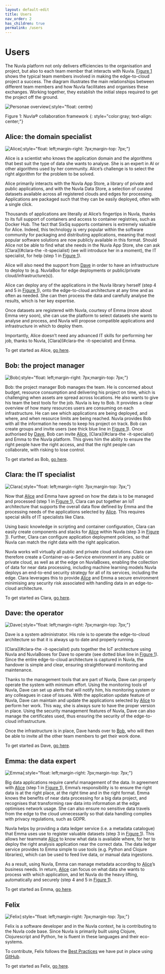 ```yaml
---
layout: default-edit
title: Users
nav_order: 2
has_children: true
permalink: /users
---
```


# Users

The Nuvla platform not only delivers efficiencies to the organisation and project, but also to each team member that interacts with Nuvla. [Figure 1](#nuvla-collaboration-framework) shows the typical team members involved in making the edge-to-cloud project a success. The diagram illustrates the main relationships between different team members and how Nuvla facilitates and organises these exchanges. Working together, they establish the initial steps required to get the project off the ground.

<a name="nuvla-collaboration-framework"></a>![Personae overview](/docs/assets/personae.png){:style="float: centre}

Figure 1: Nuvla® collaboration framework
{: style="color:gray; text-align: center;"}

## Alice: the domain specialist

![Alice](/docs/assets/alice.png){:style="float: left;margin-right: 7px;margin-top: 7px;"}

Alice is a scientist who knows the application domain and the algorithms that best suit the type of data she wants to analyse. She is an expert in AI or other algorithms used by her community. Alice’s challenge is to select the right algorithm for the problem to be solved. 

Alice primarily interacts with the Nuvla App Store, a library of private and public applications, and with the Nuvla Data Store, a selection of curated datasets available across all registered clouds and edges for processing. Applications are packaged such that they can be easily deployed, often with a single click.

Thousands of applications are literally at Alice’s fingertips in Nuvla, thanks to its full support of containers and access to container registries, such as Docker Hub. The fact that SixSq supports containers is extremely valuable for Alice. Indeed, this technology is very popular within the software community for packaging and distributing applications, meaning that most popular software solutions are now publicly available in this format. Should Alice not be able to find what she needs in the Nuvla App Store, she can ask [Clara](#clara-the -it-specialist) (we will introduce her in a moment), the IT specialist, for help (step 1 in [Figure 1](#nuvla-collaboration-framework)).

Alice will also need the support from [Dave](#dave-the-operator) in order to have an infrastructure to deploy to (e.g. NuvlaBox for edge deployments or public/private cloud/infrastructure(s)).

Alice can deploy any of the applications in the Nuvla library herself (step 4 and 5 in [Figure 1](#nuvla-collaboration-framework)), onto the edge-to-cloud architecture at any time and as often as needed. She can then process the data and carefully analyse the results, which is her key expertise. 

Once datasets are registered with Nuvla, courtesy of Emma (more about Emma very soon), she can use the platform to select datasets she wants to analyse and process, and Nuvla will propose compatible applications and infrastructure in which to deploy them.

Importantly, Alice doesn’t need any advanced IT skills for performing her job, thanks to Nuvla, [Clara](#clara-the -it-specialist) and Emma. 

To get started as Alice, [go here](alice).

## Bob: the project manager

![Bob](/docs/assets/bob.png){:style="float: left;margin-right: 7px;margin-top: 7px;"}

Bob: the project manager
Bob manages the team. He is concerned about budget, resource consumption and delivering his project on time, which is challenging when assets are spread across locations. He also wants to give his team the best tools for the job.
Nuvla is key to Bob. It provides a clear overview of how many resources users are consuming on each infrastructure. He can see which applications are being deployed, and where, and when resource limits are being reached. Nuvla provides Bob with all the information he needs to keep his project on track.
Bob can create groups and invite users (see thick blue line in [Figure 1](#nuvla-collaboration-framework)).  Once authorised by [Dave](#dave-the-operator), Bob can invite [Alice](#alice-the-domain-specialist), [Clara](#clara-the -it-specialist) and Emma to the Nuvla platform. This gives him the ability to ensure the right people have the right access, and that the right people can collaborate, with risking to lose control.

To get started as Bob, [go here](bob).

## Clara: the IT specialist

![Clara](/docs/assets/clara.png){:style="float: left;margin-right: 7px;margin-top: 7px;"}

Now that [Alice](#alice-the-domain-specialist) and Emma have agreed on how the data is to be managed and processed (step 1 in [Figure 1](#nuvla-collaboration-framework)), Clara can put together an IoT architecture that supports the overall data flow defined by Emma and the processing needs of the applications selected by [Alice](#alice-the-domain-specialist). This requires special skills of IT specialists like Clara. 

Using basic knowledge in scripting and container configuration, Clara can easily create components and stacks for [Alice](#alice-the-domain-specialist) within Nuvla (step 3 in [Figure 1](#nuvla-collaboration-framework)). Further, Clara can configure application deployment policies, so that Nuvla can match the right data with the right application.

Nuvla works will virtually all public and private cloud solutions. Clara can therefore create a Container-as-a-Service environment in any public or private cloud, as well as at the edge on NuvlaBoxes, enabling the collection of data for near data processing, including machine learning models
Nuvla deploys an end-to-end security strategy for all of its services, including the edge. Clara leverages this to provide [Alice](#alice-the-domain-specialist) and Emma a secure environment minimising any security risk associated with handling data in an edge-to-cloud architecture.

To get started as Clara, [go here](clara).

## Dave: the operator

![Dave](/docs/assets/dave.png){:style="float: left;margin-right: 7px;margin-top: 7px;"}

Dave is a system administrator. His role is to operate the edge-to-cloud architecture so that it is always up to date and properly running.

[Clara](#clara-the -it-specialist) puts together the IoT architecture using Nuvla and NuvlaBoxes for Dave to operate (see dotted blue line in [Figure 1](#nuvla-collaboration-framework)). Since the entire edge-to-cloud architecture is captured in Nuvla, the handover is simple and clear, ensuring straightforward monitoring and maintenance. 

Thanks to the management tools that are part of Nuvla, Dave can properly operate the system with minimum effort. Using the monitoring tools of Nuvla, Dave can set up alerts that will notify him, his monitoring system or any colleagues in case of issues. With the application update feature of Nuvla, Dave can maintain and update the applications selected by [Alice](#alice-the-domain-specialist) to perform her work. This way, she is always sure to have the proper version in place. Using the security management features of Nuvla, Dave can also manage the certificates used, thus ensuring the security of the edge-to-cloud infrastructure.

Once the infrastructure is in place, Dave hands over to [Bob](#bob-the-project-manager), who will then be able to invite all the other team members to get their work done.

To get started as Dave, [go here](dave).

## Emma: the data expert

![Emma](/docs/assets/emma.png){:style="float: left;margin-right: 7px;margin-top: 7px;"}

Big data applications require careful management of the data. In agreement with [Alice](#alice-the-domain-specialist) (step 1 in [Figure 1](#nuvla-collaboration-framework)), Emma’s responsibility is to ensure the right data is at the right place, at the right time and in the right format. Emma knows the benefits of near data processing for a big data project, and recognises that transforming raw data into information at the edge optimises network usage. She can also ensure no sensitive data travels from the edge to the cloud unnecessarily so that data handling complies with privacy regulations, such as GDPR. 

Nuvla helps by providing a data ledger service (i.e. a metadata catalogue) that Emma uses use to register valuable datasets (step 3 in [Figure 1](#nuvla-collaboration-framework)). This allows her teammate [Alice](#alice-the-domain-specialist) to know what data is available where, for her to deploy the right analysis application near the correct data. The data ledger service provides to Emma simple to use tools (e.g. Python and Clojure libraries), which can be used to feed live data, or manual data ingestions.

As a result, using Nuvla, Emma can manage metadata according to [Alice](#alice-the-domain-specialist)’s business needs. In return, [Alice](#alice-the-domain-specialist) can focus on what data she wants to process with which application, and let Nuvla do the heavy lifting, automatically and securely (step 4 and 5 in [Figure 1](#nuvla-collaboration-framework)). 

To get started as Emma, [go here](Emma).

## Felix

![Felix](/docs/assets/felix.png){:style="float: left;margin-right: 7px;margin-top: 7px;"}

Felix is a software developer and in the Nuvla context, he is contributing to the Nuvla code base. Since Nuvla is primarily built using Clojure, Clojurescript and Python, he is fluent in these languages and their eco-systems.

To contribute, Felix follows the [Best Practices](https://github.com/nuvla/nuvla/wiki/GitHub-Best-Practices) we have put in place using [GitHub](https://github.com/nuvla/nuvla).

To get started as Felix, [go here](felix).
